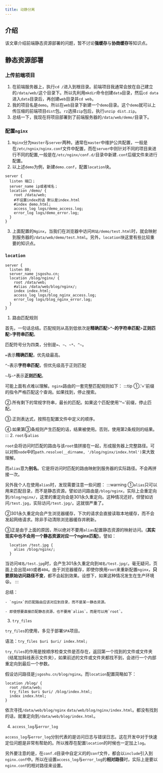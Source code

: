 ```yaml
---
title: 动静分离
---
```


## 介绍

该文章介绍前端静态资源部署的问题，暂不讨论**强缓存**与**协商缓存**等知识点。

## 静态资源部署

### 上传前端项目
1. 在前端服务器上，执行`cd /`进入到根目录。前端项目我通常会放在自己建立的`/data/web/`这个目录下。所以先利用`mkdir`命令创建`data`目录，然后`cd data`进入`data`目录后，再创建`web`目录并`cd web`。
2. 我的项目名是`demo`。所以在`web`目录下新建一个`demo`目录。这个`demo`就可以上传压缩的前端项目`dist`包。`rz`选择`zip`包后，执行`unzip dist.zip`。
3. 总结一下，我现在将项目部署到了前端服务器的`/data/web/demo/`目录下。
   
### 配置`nginx`

1. `Nginx`分为`master`与`server`两种。通常在`master`中维护公共配置，一般是在`/etc/ngnix/nginx.conf`文件中配置，而在`server`中则针对不同的项目来进行不同的配置,一般是在`/etc/nginx/conf.d/`目录中新建`.conf`后缀文件来进行配置。
2. 以上述`demo`为例，新建`demo.conf`，配置`location`块。

```nginx
server {
  listen 端口；
  server_name ip或者域名；
  location /demo/ {
    root /data/web;
    #不设置index的话 默认是index.html
    #index demo.html;
    access_log logs/demo_access.log;
    error_log logs/demo_error.log;
  }
}
```
3. 上面配置的`Nginx`，当我们在浏览器中访问`网站/demo/test.html`时，就会映射到服务器的`/data/web/demo/test.html`。另外，`location`块这里有些比较重要的知识点。

### `location`

```nginx
server {
  listen 80;
  server_name jsgoshu.cn;
  location /blog/nginx/ {
    root /data/web;
    #alias /data/web/blog/nginx/;
    index index.html;
    access_log logs/blog_nginx_access.log;
    error_log logs/blog_nginx_error.log;
  }
}
```

1. 路由匹配规则

  首先，一句话总结。匹配规则从高到低依次是**精确匹配**>**`^~`的字符串匹配**>**正则匹配**>**字符串匹配**。

  匹配符号分为四类，分别是`=`、`~`、`~*`、`^~`。

  `=`表示**精确匹配**，优先级最高。
  
  `^~`表示**字符串匹配**，但优先级高于正则匹配

  `~`与`~*`表示**正则匹配**。

  可能上面有点难以理解。`nginx`路由的一套完整匹配规则如下：
  :::tip
  ①.'='前缀的指令严格匹配这个查询。如果找到，停止搜索。

  ②.所有剩下的常规字符串，最长的匹配。如果这个匹配使用'^~'前缀，停止匹配。

  ③.正则表达式，按照在配置文件中定义的顺序。
  
  ④.如果第③条规则产生匹配的话，结果被使用。否则，使用第2条规则的结果。
  :::
2. `root`与`alias`

  `root`会将访问时匹配的路由与该`root`值拼接在一起，形成服务器上完整路径。可以对照`node`中的`path.resolve(__dirname, '/blog/nginx/index.html')`来大致理解。

  而`alias`意为**别名**。它是将访问时匹配的路由映射到服务器的实际路径。不会再拼接一次。

  另外我个人在使用`alias`时，发现需要注意一些问题：
  :::warning
  ①`alias`只可以用来匹配目录，而不是静态资源。譬如访问路由是`/blog/nginx`，实际上会重定向到`/blog/nginx/`，这里的重定向会是301永久重定向。这种情况还好。但譬如访问`/test.jpg`，实际访问`/test.jpg/`。这就很严重了。

  ②301永久重定向会产生浏览器缓存，下次的请求会直接读取本地缓存，而不会发起网络请求。除非手动清除浏览器缓存并刷新。

  ③正是由于上面的原因，所以绝对不要用`alias`配置静态资源的映射访问。(**其实现实中也不会用一个静态资源对应一个nginx匹配**)。譬如：

  ```nginx
    location /test.jpg {
      alias /blog/nginx/;
    }
  ```
  当访问`域名/test.jpg`时，会产生301永久重定向到`域名/test.jpg/`。毫无疑问，页面上会出现`403`或者`404`。由于浏览器缓存，即使你换用`root`来重新配置`nginx`，**只要原始访问路径不变**，都不会起到效果。设想下，如果这种情况发生在生产环境:tired_face:。
  :::

  总结：

    - `nginx`的匹配路由应该对应到目录，而不是某一静态资源。
  
    - 即使想要直接匹配静态资源，也不要用`alias`。而是可以用`root`。

3. `try_files`

  `try_files`的使用，多见于部署`SPA`项目。

  语法：`try_files $uri $uri/ index.html;`

  `try_files`的作用是按顺序检查文件是否存在，返回第一个找到的文件或文件夹（结尾加斜线表示文件夹），如果前述的文件或文件夹都找不到，会进行一个内部重定向到最后一个参数。

  假设访问路径是`jsgoshu.cn/blog/nginx`。而`location`配置简略如下：
  ```nginx
  location /blog/ {
    root /data/web;
    try_files $uri $uri/ /blog/index.html;
    index index.html;
  }
  ```
  依次寻找`/data/web/blog/nginx` `data/web/blog/nginx/index.html`。都没有找到的话，就重定向到`/data/web/blog/index.html`。

4. `access_log`与`error_log`

  `access_log`与`error_log`分别代表的是访问日志与错误日志。这在开发中对于快速定位问题是非常有帮助的。所以推荐在配置`location`的时候也一定加上`log`。

  另外要注意的是，在`conf.d`目录中自定义的的`conf`文件，都会以`include`引入到`nginx.conf`中。所以在设置`access_log`与`error_log`的**相对路径**时，实际上是要以`nginx.conf`的相对路径来设置。




